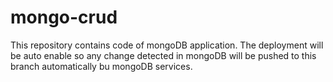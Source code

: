 # mongo-crud
This repository contains code of mongoDB application. The deployment will be auto enable so any change detected in mongoDB will be pushed to this branch automatically bu mongoDB services.
